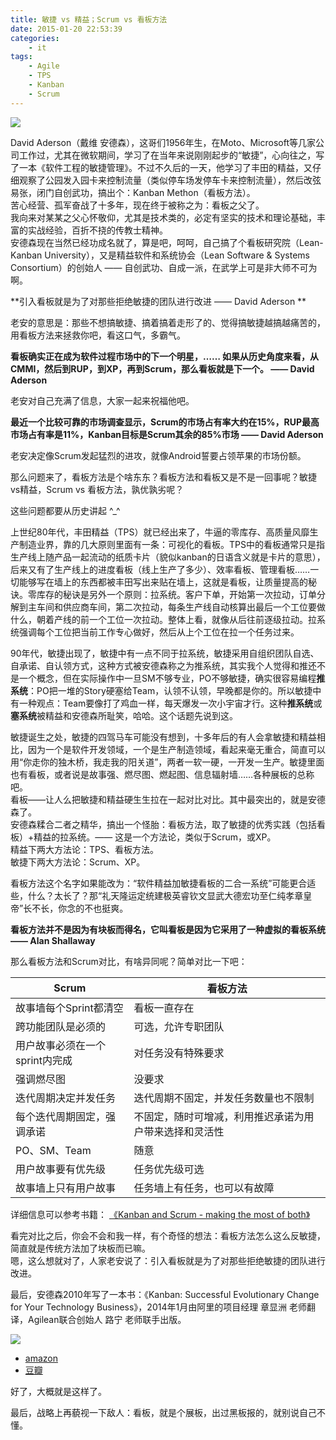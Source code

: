 ```yaml
---
title: 敏捷 vs 精益；Scrum vs 看板方法
date: 2015-01-20 22:53:39
categories: 
    - it
tags:
    - Agile
    - TPS
    - Kanban
    - Scrum
---
```


[![](http://ecx.images-amazon.com/images/I/51av+WzK-eL._UX250_.jpg)](http://lkse.leankanban.com/speakers/david-anderson/)

David Aderson（戴维 安德森），这哥们1956年生，在Moto、Microsoft等几家公司工作过，尤其在微软期间，学习了在当年来说刚刚起步的“敏捷”，心向往之，写了一本《软件工程的敏捷管理》。不过不久后的一天，他学习了丰田的精益，又仔细观察了公园发入园卡来控制流量（类似停车场发停车卡来控制流量），然后改弦易张，闭门自创武功，搞出个：Kanban Methon（看板方法）。  
苦心经营、孤军奋战了十多年，现在终于被称之为：看板之父了。  
我向来对某某之父心怀敬仰，尤其是技术类的，必定有坚实的技术和理论基础，丰富的实战经验，百折不挠的传教士精神。  
安德森现在当然已经功成名就了，算是吧，呵呵，自己搞了个看板研究院（Lean-Kanban University），又是精益软件和系统协会（Lean Software & Systems Consortium）的创始人 —— 自创武功、自成一派，在武学上可是非大师不可为啊。

**引入看板就是为了对那些拒绝敏捷的团队进行改进 —— David Aderson **

老安的意思是：那些不想搞敏捷、搞着搞着走形了的、觉得搞敏捷越搞越痛苦的，用看板方法来拯救你吧，看这口气，多霸气。

**看板确实正在成为软件过程市场中的下一个明星，…… 如果从历史角度来看，从CMMI，然后到RUP，到XP，再到Scrum，那么看板就是下一个。 —— David Aderson**

老安对自己充满了信息，大家一起来祝福他吧。

**最近一个比较可靠的市场调查显示，Scrum的市场占有率大约在15%，RUP最高市场占有率是11%，Kanban目标是Scrum其余的85%市场 —— David Aderson**

老安决定像Scrum发起猛烈的进攻，就像Android誓要占领苹果的市场份额。

那么问题来了，看板方法是个啥东东？看板方法和看板又是不是一回事呢？敏捷vs精益，Scrum vs 看板方法，孰优孰劣呢？

这些问题都要从历史讲起 ^_^

上世纪80年代，丰田精益（TPS）就已经出来了，牛逼的零库存、高质量风靡生产制造业界，靠的几大原则里面有一条：可视化的看板。TPS中的看板通常只是指生产线上随产品一起流动的纸质卡片（貌似kanban的日语含义就是卡片的意思），后来又有了生产线上的进度看板（线上生产了多少）、效率看板、管理看板……一切能够写在墙上的东西都被丰田写出来贴在墙上，这就是看板，让质量提高的秘诀。零库存的秘诀是另外一个原则：拉系统。客户下单，开始第一次拉动，订单分解到主车间和供应商车间，第二次拉动，每条生产线自动核算出最后一个工位要做什么，朝着产线的前一个工位一次拉动。整体上看，就像从后往前逐级拉动。拉系统强调每个工位把当前工作专心做好，然后从上个工位在拉一个任务过来。

90年代，敏捷出现了，敏捷中有一点不同于拉系统，敏捷采用自组织团队自选、自承诺、自认领方式，这种方式被安德森称之为推系统，其实我个人觉得和推还不是一个概念，但在实际操作中一旦SM不够专业，PO不够敏捷，确实很容易编程**推系统**：PO把一堆的Story硬塞给Team，认领不认领，早晚都是你的。所以敏捷中有一种观点：Team要像打了鸡血一样，每天爆发一次小宇宙才行。这种**推系统**或**塞系统**被精益和安德森所耻笑，哈哈。这个话题先说到这。

敏捷诞生之处，敏捷的四驾马车可能没有想到，十多年后的有人会拿敏捷和精益相比，因为一个是软件开发领域，一个是生产制造领域，看起来毫无重合，简直可以用“你走你的独木桥，我走我的阳关道”，两者一软一硬，一开发一生产。敏捷里面也有看板，或者说是故事强、燃尽图、燃起图、信息辐射墙……各种展板的总称吧。  
看板——让人么把敏捷和精益硬生生拉在一起对比对比。其中最突出的，就是安德森了。  
安德森糅合二者之精华，搞出一个怪胎：看板方法，取了敏捷的优秀实践（包括看板）+精益的拉系统。—— 这是一个方法论，类似于Scrum，或XP。  
精益下两大方法论：TPS、看板方法。  
敏捷下两大方法论：Scrum、XP。  

看板方法这个名字如果能改为：“软件精益加敏捷看板的二合一系统”可能更合适些，什么？太长了？那“礼天隆运定统建极英睿钦文显武大德宏功至仁纯孝章皇帝”长不长，你念的不也挺爽。

**看板方法并不是因为有块板而得名，它叫看板是因为它采用了一种虚拟的看板系统 —— Alan Shallaway**

那么看板方法和Scrum对比，有啥异同呢？简单对比一下吧：

|Scrum | 看板方法|
|---|---|
|故事墙每个Sprint都清空|看板一直存在|
|跨功能团队是必须的|可选，允许专职团队|
|用户故事必须在一个sprint内完成|对任务没有特殊要求|
|强调燃尽图|没要求|
|迭代周期决定并发任务|迭代周期不固定，并发任务数量也不限制|
|每个迭代周期固定，强调承诺|不固定，随时可增减，利用推迟承诺为用户带来选择和灵活性|
|PO、SM、Team|随意|
|用户故事要有优先级|任务优先级可选|
|故事墙上只有用户故事|任务墙上有任务，也可以有故障|

详细信息可以参考书籍： [《Kanban and Scrum - making the most of both》](http://book.douban.com/subject/6946753/)

看完对比之后，你会不会和我一样，有个奇怪的想法：看板方法怎么这么反敏捷，简直就是传统方法加了块板而已嘛。  
嗯，这么想就对了，人家老安说了：引入看板就是为了对那些拒绝敏捷的团队进行改进。  

最后，安德森2010年写了一本书：《Kanban: Successful Evolutionary Change for Your Technology Business》，2014年1月由阿里的项目经理 章显洲 老师翻译，Agilean联合创始人 路宁 老师联手出版。

![](https://img3.doubanio.com/view/subject/l/public/s27174102.jpg)

* [amazon](http://www.amazon.cn/gp/aw/d/B00HNKMDN2)
* [豆瓣](http://book.douban.com/subject/25788807/)

好了，大概就是这样了。

最后，战略上再藐视一下敌人：看板，就是个展板，出过黑板报的，就别说自己不懂。

    